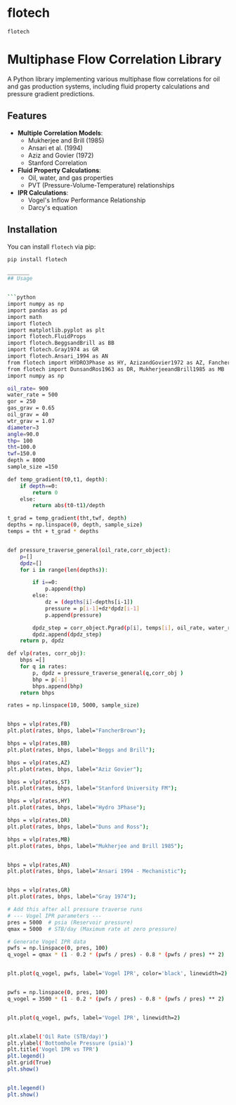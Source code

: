 # flotech

`flotech` 
# Multiphase Flow Correlation Library

A Python library implementing various multiphase flow correlations for oil and gas production systems, including fluid property calculations and pressure gradient predictions.

## Features

- **Multiple Correlation Models**:
  - Mukherjee and Brill (1985)
  - Ansari et al. (1994)
  - Aziz and Govier (1972)
  - Stanford Correlation
- **Fluid Property Calculations**:
  - Oil, water, and gas properties
  - PVT (Pressure-Volume-Temperature) relationships
- **IPR Calculations**:
  - Vogel's Inflow Performance Relationship
  - Darcy's equation

## Installation


You can install `flotech` via pip:

```bash
pip install flotech

_______
## Usage


```python
import numpy as np
import pandas as pd
import math
import flotech
import matplotlib.pyplot as plt
import flotech.FluidProps
import flotech.BeggsandBrill as BB
import flotech.Gray1974 as GR
import flotech.Ansari_1994 as AN
from flotech import HYDRO3Phase as HY, AzizandGovier1972 as AZ, FancherandBrown1963 as FB, Stanford as ST
from flotech import DunsandRos1963 as DR, MukherjeeandBrill1985 as MB
import numpy as np

oil_rate= 900
water_rate = 500
gor = 250
gas_grav = 0.65
oil_grav = 40
wtr_grav = 1.07
diameter=3
angle=90.0
thp= 100
tht=100.0
twf=150.0
depth = 8000
sample_size =150

def temp_gradient(t0,t1, depth):
    if depth==0:
        return 0
    else:
        return abs(t0-t1)/depth    

t_grad = temp_gradient(tht,twf, depth)
depths = np.linspace(0, depth, sample_size)
temps = tht + t_grad * depths


def pressure_traverse_general(oil_rate,corr_object):
    p=[]
    dpdz=[]
    for i in range(len(depths)):

        if i==0:
            p.append(thp)
        else:
            dz = (depths[i]-depths[i-1])
            pressure = p[i-1]+dz*dpdz[i-1]
            p.append(pressure)

        dpdz_step = corr_object.Pgrad(p[i], temps[i], oil_rate, water_rate, gor, gas_grav, oil_grav, wtr_grav, diameter, angle) 
        dpdz.append(dpdz_step)
    return p, dpdz

def vlp(rates, corr_obj):
    bhps =[]
    for q in rates:
        p, dpdz = pressure_traverse_general(q,corr_obj )
        bhp = p[-1]
        bhps.append(bhp)
    return bhps

rates = np.linspace(10, 5000, sample_size)


bhps = vlp(rates,FB)
plt.plot(rates, bhps, label="FancherBrown"); 

bhps = vlp(rates,BB)
plt.plot(rates, bhps, label="Beggs and Brill"); 

bhps = vlp(rates,AZ)
plt.plot(rates, bhps, label="Aziz Govier"); 

bhps = vlp(rates,ST)
plt.plot(rates, bhps, label="Stanford University FM"); 

bhps = vlp(rates,HY)
plt.plot(rates, bhps, label="Hydro 3Phase"); 

bhps = vlp(rates,DR)
plt.plot(rates, bhps, label="Duns and Ross"); 

bhps = vlp(rates,MB)
plt.plot(rates, bhps, label="Mukherjee and Brill 1985"); 


bhps = vlp(rates,AN)
plt.plot(rates, bhps, label="Ansari 1994 - Mechanistic"); 


bhps = vlp(rates,GR)
plt.plot(rates, bhps, label="Gray 1974"); 

# Add this after all pressure traverse runs
# --- Vogel IPR parameters ---
pres = 5000  # psia (Reservoir pressure)
qmax = 5000  # STB/day (Maximum rate at zero pressure)

# Generate Vogel IPR data
pwfs = np.linspace(0, pres, 100)
q_vogel = qmax * (1 - 0.2 * (pwfs / pres) - 0.8 * (pwfs / pres) ** 2)


plt.plot(q_vogel, pwfs, label='Vogel IPR', color='black', linewidth=2)


pwfs = np.linspace(0, pres, 100)
q_vogel = 3500 * (1 - 0.2 * (pwfs / pres) - 0.8 * (pwfs / pres) ** 2)


plt.plot(q_vogel, pwfs, label='Vogel IPR', linewidth=2)


plt.xlabel('Oil Rate (STB/day)')
plt.ylabel('Bottomhole Pressure (psia)')
plt.title('Vogel IPR vs TPR')
plt.legend()
plt.grid(True)
plt.show()


plt.legend()
plt.show()


